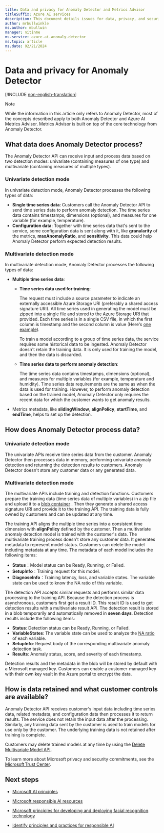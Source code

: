 ```yaml
---
title: Data and privacy for Anomaly Detector and Metrics Advisor
titleSuffix: Azure AI services
description: This document details issues for data, privacy, and security for Anomaly Detector and Metrics Advisor.
author: mrbullwinkle
ms.author: mbullwin
manager: nitinme
ms.service: azure-ai-anomaly-detector
ms.topic: article
ms.date: 02/21/2024
---
```


# Data and privacy for Anomaly Detector

[!INCLUDE [non-english-translation](/azure/ai-foundry/responsible-ai/includes/non-english-translation.md)]

> [!NOTE]
> While the information in this article only refers to Anomaly Detector, most of the concepts described apply to both Anomaly Detector and Azure AI Metrics Advisor. Metrics Advisor is built on top of the core technology from Anomaly Detector.

## What data does Anomaly Detector process?

The Anomaly Detector API can receive input and process data based on two detection modes: univariate (containing measures of one type) and multivariate (containing measures of multiple types).

### Univariate detection mode

In univariate detection mode, Anomaly Detector processes the following types of data:

- **Single time series data**: Customers call the Anomaly Detector API to send time series data to perform anomaly detection. The time series data contains timestamps, dimensions (optional), and measures for one variable (for example, temperature).
- **Configuration data**: Together with time series data that's sent to the service, some configuration data is sent along with it, like **granularity** of the metrics, **maxAnomalyRatio**, and **sensitivity**. This data could help Anomaly Detector perform expected detection results. 

### Multivariate detection mode

In multivariate detection mode, Anomaly Detector processes the following types of data:

- **Multiple time series data**:
    - **Time series data used for training**:
    
      The request must include a source parameter to indicate an externally accessible Azure Storage URI (preferably a shared access signature URI). All time series used in generating the model must be zipped into a single file and stored to the Azure Storage URI that provided. Each time series is in a single CSV file, in which the first column is timestamp and the second column is value (Here's [one example](https://multiadsample.blob.core.windows.net/data/sample_data_5_3000.zip?sp=r&st=2021-03-05T12:02:17Z&se=2021-10-05T20:02:17Z&spr=https&sv=2020-02-10&sr=c&sig=t6xHqwRmr98li6ApWoZ04Gi%2BaZNPnVMXRp07t7r11xs%3D)). 

      To train a model according to a group of time series data, the service requires some historical data to be ingested. Anomaly Detector doesn't retain the training data. It is only used for training the model, and then the data is discarded.

    - **Time series data to perform anomaly detection**:
    
      The time series data contains timestamps, dimensions (optional), and measures for multiple variables (for example, temperature and humidity). Time series data requirements are the same as when the data is used for training. However, to perform anomaly detection based on the trained model, Anomaly Detector only requires the recent data for which the customer wants to get anomaly results.

- Metrics metadata, like **slidingWindow**, **alignPolicy**, **startTime**, and **endTime**, helps to set up the detection. 

## How does Anomaly Detector process data?
### Univariate detection mode

The univariate APIs receive time series data from the customer. Anomaly Detector then processes data in memory, performing univariate anomaly detection and returning the detection results to customers. Anomaly Detector doesn't store any customer data or any generated data.

### Multivariate detection mode
The multivariate APIs include training and detection functions. Customers prepare the training data (time series data of multiple variables) in a zip file and upload it to a [blob container](https://azure.microsoft.com/services/storage/blobs/) . Then they generate a shared access signature URI and provide it to the training API. The training data is fully owned by customers and can be updated at any time.

The training API aligns the multiple time series into a consistent time dimension with **alignPolicy** defined by the customer. Then a multivariate anomaly detection model is trained with the customer's data. The multivariate training process doesn't store any customer data. It generates metadata to represent model status. Customers can delete the model including metadata at any time. The metadata of each model includes the following items:

- **Status**：Model status can be Ready, Running, or Failed.
- **SetupInfo**：Training request for this model.
- **DiagnoseInfo**：Training latency, loss, and variable states. The variable state can be used to know the NA ratio of this variable.

The detection API accepts similar requests and performs similar data processing to the training API. Because the detection process is asynchronous, customers first get a result ID. This result ID is used to get detection results with a multivariate result API. The detection result is stored in a blob temporarily and automatically removed in **seven days**. Detection results include the following items:

- **Status**: Detection status can be Ready, Running, or Failed.
- **VariableStates**: The variable state can be used to analyze the [NA ratio](/azure/ai-services/anomaly-detector/concepts/best-practices-multivariate#fill-not-available-na) of each variable.
- **SetupInfo**: Request body of the corresponding multivariate anomaly detection task.
- **Results**: Anomaly status, score, and severity of each timestamp.

Detection results and the metadata in the blob will be stored by default with a Microsoft managed key. Customers can enable a customer-managed key with their own key vault in the Azure portal to encrypt the data.

## How is data retained and what customer controls are available?

Anomaly Detector API receives customer's input data including time series data, related metadata, and configuration data then processes it to return results. The service does not retain the input data after the processing. Similarly, any training data sent by the customer is used to train models for use only by the customer. The underlying training data is not retained after training is complete. 

Customers may delete trained models at any time by using the [Delete Multivariate Model API](https://westus2.dev.cognitive.microsoft.com/docs/services/AnomalyDetector-v1-1-preview/operations/DeleteMultivariateModel).

To learn more about Microsoft privacy and security commitments, see the [Microsoft Trust Center](https://www.microsoft.com/trust-center).

## Next steps

* [Microsoft AI principles](https://www.microsoft.com/ai/responsible-ai)

* [Microsoft responsible AI resources](https://www.microsoft.com/ai/responsible-ai-resources)

* [Microsoft principles for developing and deploying facial recognition technology](https://blogs.microsoft.com/wp-content/uploads/prod/sites/5/2018/12/MSFT-Principles-on-Facial-Recognition.pdf)

* [Identify principles and practices for responsible AI](/training/paths/responsible-ai-business-principles/)
